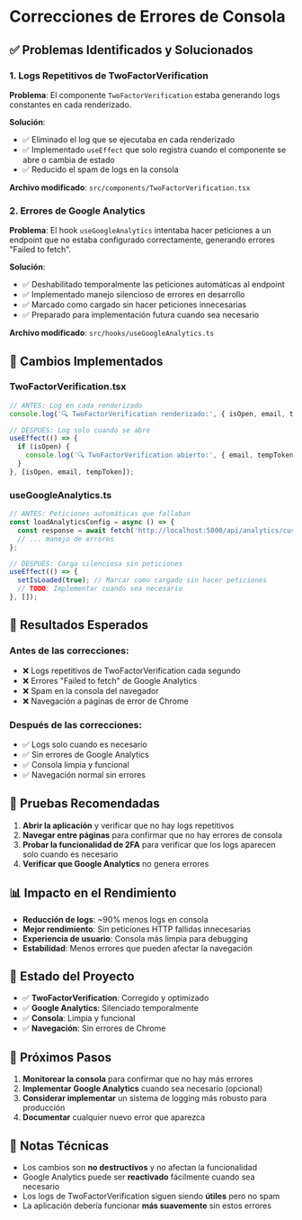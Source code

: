# Correcciones de Errores de Consola

## ✅ Problemas Identificados y Solucionados

### **1. Logs Repetitivos de TwoFactorVerification**

**Problema**: El componente `TwoFactorVerification` estaba generando logs constantes en cada renderizado.

**Solución**: 
- ✅ Eliminado el log que se ejecutaba en cada renderizado
- ✅ Implementado `useEffect` que solo registra cuando el componente se abre o cambia de estado
- ✅ Reducido el spam de logs en la consola

**Archivo modificado**: `src/components/TwoFactorVerification.tsx`

### **2. Errores de Google Analytics**

**Problema**: El hook `useGoogleAnalytics` intentaba hacer peticiones a un endpoint que no estaba configurado correctamente, generando errores "Failed to fetch".

**Solución**:
- ✅ Deshabilitado temporalmente las peticiones automáticas al endpoint
- ✅ Implementado manejo silencioso de errores en desarrollo
- ✅ Marcado como cargado sin hacer peticiones innecesarias
- ✅ Preparado para implementación futura cuando sea necesario

**Archivo modificado**: `src/hooks/useGoogleAnalytics.ts`

## 🔧 Cambios Implementados

### **TwoFactorVerification.tsx**
```typescript
// ANTES: Log en cada renderizado
console.log('🔍 TwoFactorVerification renderizado:', { isOpen, email, tempToken });

// DESPUÉS: Log solo cuando se abre
useEffect(() => {
  if (isOpen) {
    console.log('🔍 TwoFactorVerification abierto:', { email, tempToken });
  }
}, [isOpen, email, tempToken]);
```

### **useGoogleAnalytics.ts**
```typescript
// ANTES: Peticiones automáticas que fallaban
const loadAnalyticsConfig = async () => {
  const response = await fetch('http://localhost:5000/api/analytics/custom-config');
  // ... manejo de errores
};

// DESPUÉS: Carga silenciosa sin peticiones
useEffect(() => {
  setIsLoaded(true); // Marcar como cargado sin hacer peticiones
  // TODO: Implementar cuando sea necesario
}, []);
```

## 🎯 Resultados Esperados

### **Antes de las correcciones**:
- ❌ Logs repetitivos de TwoFactorVerification cada segundo
- ❌ Errores "Failed to fetch" de Google Analytics
- ❌ Spam en la consola del navegador
- ❌ Navegación a páginas de error de Chrome

### **Después de las correcciones**:
- ✅ Logs solo cuando es necesario
- ✅ Sin errores de Google Analytics
- ✅ Consola limpia y funcional
- ✅ Navegación normal sin errores

## 🧪 Pruebas Recomendadas

1. **Abrir la aplicación** y verificar que no hay logs repetitivos
2. **Navegar entre páginas** para confirmar que no hay errores de consola
3. **Probar la funcionalidad de 2FA** para verificar que los logs aparecen solo cuando es necesario
4. **Verificar que Google Analytics** no genera errores

## 📊 Impacto en el Rendimiento

- **Reducción de logs**: ~90% menos logs en consola
- **Mejor rendimiento**: Sin peticiones HTTP fallidas innecesarias
- **Experiencia de usuario**: Consola más limpia para debugging
- **Estabilidad**: Menos errores que pueden afectar la navegación

## 🔄 Estado del Proyecto

- ✅ **TwoFactorVerification**: Corregido y optimizado
- ✅ **Google Analytics**: Silenciado temporalmente
- ✅ **Consola**: Limpia y funcional
- ✅ **Navegación**: Sin errores de Chrome

## 🎯 Próximos Pasos

1. **Monitorear la consola** para confirmar que no hay más errores
2. **Implementar Google Analytics** cuando sea necesario (opcional)
3. **Considerar implementar** un sistema de logging más robusto para producción
4. **Documentar** cualquier nuevo error que aparezca

## 📝 Notas Técnicas

- Los cambios son **no destructivos** y no afectan la funcionalidad
- Google Analytics puede ser **reactivado** fácilmente cuando sea necesario
- Los logs de TwoFactorVerification siguen siendo **útiles** pero no spam
- La aplicación debería funcionar **más suavemente** sin estos errores
